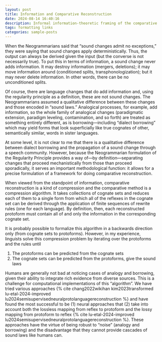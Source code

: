 ```yaml
---
layout: post
title: Information and Comparative Reconstruction
date: 2024-08-14 16:40:16
description: Informal information-theoretic framing of the comparative method in historical linguistics
tags: formatting links
categories: sample-posts
---
```


When the Neogrammarians said that “sound changes admit no exceptions,” they were saying that sound changes apply deterministically. Thus, the output can always be derived given the input (but the converse is not necessarily true). To put this in terms of information, a sound change never adds information. It may destroy information (mergers, deletions); it may move information around (conditioned splits, transphonologization); but it may never delete information. In other words, there can be no unconditioned splits.

Of course, there are language changes that do add information and, using the regularity principle as a definition, these are not sound changes. The Neogrammarians assumed a qualitative difference between these changes and those encoded in “sound laws.” Analogical processes, for example, add information, so the whole family of analogical changes (paradigmatic extension, paradigm leveling, contamination, and so forth) are treated as something entirely different, as is borrowing—including “dialect borrowing” which may yield forms that look superficially like true cognates of other, semantically similar, words in sister languages.

At some level, it is not clear to me that there is a qualitative difference between dialect borrowing and the propagation of a sound change through a speech community. However, because the Neogrammarian formulation of the Regularity Principle provides a way of—by definition—separating changes that proceed mechanistically from those than proceed sporadically, it serves an important methodological function: it allows for a precise formulation of a framework for doing comparative reconstruction.

When viewed from the standpoint of information, comparative reconstruction is a kind of compression and the comparative method is a compression algorithm. It takes collections of cognate sets and reduces each of them to a single form from which all of the reflexes in the cognate set can be derived through the application of finite sequences of rewrite rules (one for each language). By definition, then, each reconstructed protoform must contain all of and only the information in the corresponding cognate set.

It is probably possible to formalize this algorithm in a backwards direction only (from cognate sets to protoforms). However, in my experience, linguists solve this compression problem by iterating over the protoforms and the rules until

1. The protoforms can be predicted from the cognate sets
2. The cognate sets can be predicted from the protoforms, give the sound laws

Humans are generally not bad at noticing cases of analogy and borrowing, given their ability to integrate rich evidence from diverse sources. This is a challenge for computational implementations of this “algorithm”. We have tried various approaches {% cite chang2022wikihan kim2023transformed lu-etal-2024-improved lu2024semisupervisedneuralprotolanguagereconstruction %} and have found the most successful to be (1) neural approaches that (2) take into account both the lossless mapping from reflex to protoform and the lossy mapping from protoform to reflex {% cite lu-etal-2024-improved lu2024semisupervisedneuralprotolanguagereconstruction %}. These approaches have the virtue of being robust to “noise” (analogy and borrowing) and the disadvantage that they cannot provide cascades of sound laws like humans can.